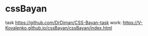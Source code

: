 # cssBayan

task https://github.com/DrDiman/CSS-Bayan-task
work: https://V-Kovalenko.github.io/cssBayan/cssBayan/index.html